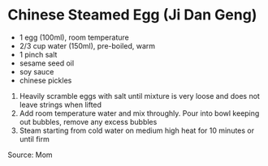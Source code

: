 # Chinese Steamed Egg (Ji Dan Geng)

* 1 egg (100ml), room temperature
* 2/3 cup water (150ml), pre-boiled, warm
* 1 pinch salt
* sesame seed oil
* soy sauce
* chinese pickles

1. Heavily scramble eggs with salt until mixture is very loose and does not leave strings when lifted
1. Add room temperature water and mix throughly. Pour into bowl keeping out bubbles, remove any excess bubbles
1. Steam starting from cold water on medium high heat for 10 minutes or until firm

Source: Mom
